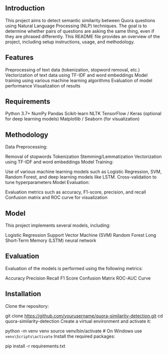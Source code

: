 ## Introduction
This project aims to detect semantic similarity between Quora questions using Natural Language Processing (NLP) techniques. The goal is to determine whether pairs of questions are asking the same thing, even if they are phrased differently. This README file provides an overview of the project, including setup instructions, usage, and methodology.
## Features
Preprocessing of text data (tokenization, stopword removal, etc.)
Vectorization of text data using TF-IDF and word embeddings
Model training using various machine learning algorithms
Evaluation of model performance
Visualization of results
## Requirements
Python 3.7+
NumPy
Pandas
Scikit-learn
NLTK
TensorFlow / Keras (optional for deep learning models)
Matplotlib / Seaborn (for visualization)

## Methodology
Data Preprocessing:

Removal of stopwords
Tokenization
Stemming/Lemmatization
Vectorization using TF-IDF and word embeddings
Model Training:

Use of various machine learning models such as Logistic Regression, SVM, Random Forest, and deep learning models like LSTM.
Cross-validation to tune hyperparameters
Model Evaluation:

Evaluation metrics such as accuracy, F1-score, precision, and recall
Confusion matrix and ROC curve for visualization
## Model
This project implements several models, including:

Logistic Regression
Support Vector Machine (SVM)
Random Forest
Long Short-Term Memory (LSTM) neural network
## Evaluation
Evaluation of the models is performed using the following metrics:

Accuracy
Precision
Recall
F1 Score
Confusion Matrix
ROC-AUC Curve
## Installation
Clone the repository:

git clone https://github.com/yourusername/quora-similarity-detection.git
cd quora-similarity-detection
Create a virtual environment and activate it:

python -m venv venv
source venv/bin/activate  # On Windows use `venv\Scripts\activate`
Install the required packages:

pip install -r requirements.txt
